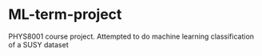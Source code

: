 # ML-term-project
PHYS8001 course project. Attempted to do machine learning classification of a SUSY dataset
